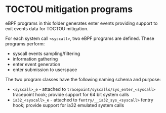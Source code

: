 # TOCTOU mitigation programs

eBPF programs in this folder generates enter events providing support to exit events data for TOCTOU mitigation.

For each system call `<syscall>`, two eBPF programs are defined. These programs perform:

- syscall events sampling/filtering
- information gathering
- enter event generation
- enter submission to userspace

The two program classes have the following naming schema and purpose:

- `<syscall>_e` - attached to `tracepoint/syscalls/sys_enter_<syscall>` tracepoint hook; provide support for 64 bit
  system calls
- `ia32_<syscall>_e` - attached to `fentry/__ia32_sys_<syscall>` fentry hook; provide support for ia32 emulated system
  calls